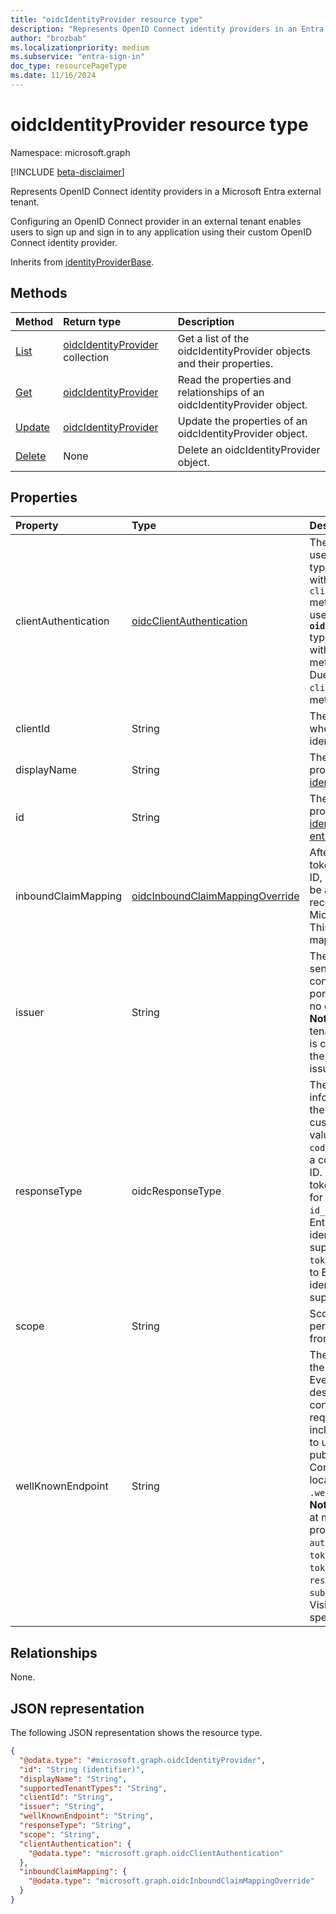 ```yaml
---
title: "oidcIdentityProvider resource type"
description: "Represents OpenID Connect identity providers in an Entra external tenant."
author: "brozbab"
ms.localizationpriority: medium
ms.subservice: "entra-sign-in"
doc_type: resourcePageType
ms.date: 11/16/2024
---
```


# oidcIdentityProvider resource type

Namespace: microsoft.graph

[!INCLUDE [beta-disclaimer](../../includes/beta-disclaimer.md)]

Represents OpenID Connect identity providers in a Microsoft Entra external tenant.

Configuring an OpenID Connect provider in an external tenant enables users to sign up and sign in to any application using their custom OpenID Connect identity provider.

Inherits from [identityProviderBase](../resources/identityproviderbase.md).

## Methods

|Method|Return type|Description|
|:---|:---|:---|
|[List](../api/identitycontainer-list-identityproviders.md)|[oidcIdentityProvider](../resources/oidcidentityprovider.md) collection|Get a list of the oidcIdentityProvider objects and their properties.|
|[Get](../api/identityproviderbase-get.md)|[oidcIdentityProvider](../resources/oidcidentityprovider.md)|Read the properties and relationships of an oidcIdentityProvider object.|
|[Update](../api/identityproviderbase-update.md)|[oidcIdentityProvider](../resources/oidcidentityprovider.md)|Update the properties of an oidcIdentityProvider object.|
|[Delete](../api/identityproviderbase-delete.md)|None|Delete an oidcIdentityProvider object.|

## Properties

|Property|Type|Description|
|:---|:---|:---|
|clientAuthentication|[oidcClientAuthentication](../resources/oidcclientauthentication.md)|The client authentication settings.<br> use **`oidcClientSecretAuthentication`** type for setting up your identity provider with `client_secret_post` or `client_secret_jwt authentication` methods. <br> use **`oidcPrivateJwtKeyClientAuthentication`** type for setting up your identity provider with `private_key_jwt` authentication method. <br>Due to security reasons, `client_secret_basic` authentication method is not supported.|
|clientId|String|The client ID for the application obtained when registering the application with the identity provider.|
|displayName|String|The display name of the identity provider. Inherited from [identityProviderBase](../resources/identityproviderbase.md).|
|id|String|The identifier of the identity provider.Required. Inherited from [identityProviderBase](../resources/identityproviderbase.md). Inherits from [entity](../resources/entity.md)|
|inboundClaimMapping|[oidcInboundClaimMappingOverride](../resources/oidcinboundclaimmappingoverride.md)|After the OIDC provider sends an ID token back to Microsoft Entra External ID, Microsoft Entra External ID needs to be able to map the claims from the received token to the claims that Microsoft Entra ID recognizes and uses. This complex type captures that mapping.|
|issuer|String|The issuer URI. Issuer URI is a case-sensitive URL using https scheme contains scheme, host, and optionally, port number and path components and no query or fragment components.<br> **Note:** Configuring other Microsoft Entra tenants as an external identity provider is currently not supported. As a result, the `microsoftonline.com` domain in the issuer URI is not accepted.|
|responseType|oidcResponseType|The response type describes the type of information sent back in the initial call to the authorization_endpoint of the custom identity provider. Possible values: <br>`code`: As per the authorization code flow, a code is returned back to Entra External ID. Entra External ID proceeds to call the token_endpoint to exchange the code for the token.<br>`id_token`:  An ID token is returned back to Entra External ID from the custom identity provider. (This value is not supported at the moment).<br>`token`: An access token is returned back to Entra External ID from the custom identity provider. (This value is not supported at the moment).|
|scope|String|Scope defines the information and permissions you are looking to gather from your custom identity provider.|
|wellKnownEndpoint|String|The URL for the metadata document of the OpenID Connect identity provider. Every OpenID Connect identity provider describes a metadata document that contains most of the information required to perform sign-in. This includes information such as the URLs to use and the location of the service's public signing keys. The OpenID Connect metadata document is always located at an endpoint that ends in `.well-known/openid-configuration`.<br> **Note:** The metadata document should, at minimum, contain the following properties: `issuer`, `authorization_endpoint`, `token_endpoint`, `token_endpoint_auth_methods_supported`, `response_types_supported`, `subject_types_supported` and `jwks_uri`. Visit [OpenID Connect Discovery](https://openid.net/specs/openid-connect-discovery-1_0.html) specifications for more details.|

## Relationships

None.

## JSON representation

The following JSON representation shows the resource type.
<!-- {
  "blockType": "resource",
  "keyProperty": "id",
  "@odata.type": "microsoft.graph.oidcIdentityProvider",
  "baseType": "microsoft.graph.identityProviderBase",
  "openType": false
}
-->
``` json
{
  "@odata.type": "#microsoft.graph.oidcIdentityProvider",
  "id": "String (identifier)",
  "displayName": "String",
  "supportedTenantTypes": "String",
  "clientId": "String",
  "issuer": "String",
  "wellKnownEndpoint": "String",
  "responseType": "String",
  "scope": "String",
  "clientAuthentication": {
    "@odata.type": "microsoft.graph.oidcClientAuthentication"
  },
  "inboundClaimMapping": {
    "@odata.type": "microsoft.graph.oidcInboundClaimMappingOverride"
  }
}
```

